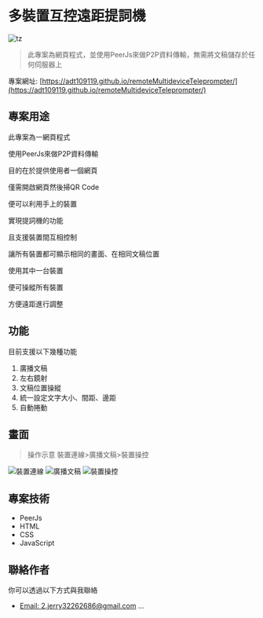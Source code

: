 # 多裝置互控遠距提詞機

![tz](https://user-images.githubusercontent.com/106337749/226092753-73d2f518-5271-469b-834d-2fa37507efc9.png)

> 此專案為網頁程式，並使用PeerJs來做P2P資料傳輸，無需將文稿儲存於任何伺服器上

專案網址: [https://adt109119.github.io/remoteMultideviceTeleprompter/](https://adt109119.github.io/remoteMultideviceTeleprompter/)

## 專案用途

此專案為一網頁程式

使用PeerJs來做P2P資料傳輸

目的在於提供使用者一個網頁

僅需開啟網頁然後掃QR Code

便可以利用手上的裝置

實現提詞機的功能

且支援裝置間互相控制

讓所有裝置都可顯示相同的畫面、在相同文稿位置

使用其中一台裝置

便可操縱所有裝置

方便遠距進行調整


## 功能

目前支援以下幾種功能
1. 廣播文稿
1. 左右鏡射
1. 文稿位置操縱
1. 統一設定文字大小、間距、邊距
1. 自動捲動


## 畫面

> 操作示意 裝置連線>廣播文稿>裝置操控

![裝置連線](https://user-images.githubusercontent.com/106337749/226097168-8dd985ca-745e-4489-a2f6-42bd5345fa71.png)
![廣播文稿](https://user-images.githubusercontent.com/106337749/226095809-42edcbc4-6435-435d-b2ed-343011489169.png)
![裝置操控](https://user-images.githubusercontent.com/106337749/226090806-1c121d34-5cb2-40a8-88cb-464e42854df3.png)


## 專案技術

- PeerJs
- HTML
- CSS
- JavaScript

## 聯絡作者

你可以透過以下方式與我聯絡

- [Email: 2.jerry32262686@gmail.com](mailto:2.jerry32262686@gmail.com)
...

